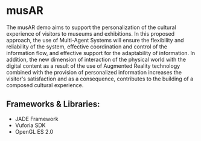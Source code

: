 # musAR

The musAR demo aims to support the personalization of the cultural experience of visitors to museums and exhibitions. 
In this proposed approach, the use of Multi-Agent Systems will ensure the flexibility and reliability of the system, effective coordination and control of the information flow, and effective support for the adaptability of information. 
In addition, the new dimension of interaction of the physical world with the digital content as a result of the use of Augmented Reality technology combined with the provision of personalized information increases the visitor's satisfaction and as a consequence, contributes to the building of a composed cultural experience.

## Frameworks & Libraries:
- JADE Framework
- Vuforia SDK
- OpenGL ES 2.0
